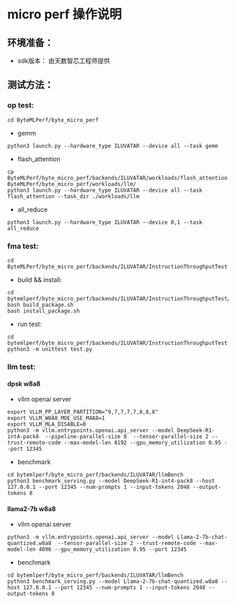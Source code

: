 # micro perf 操作说明

## 环境准备：
- sdk版本： 由天数智芯工程师提供

## 测试方法：

### op test:
```
cd ByteMLPerf/byte_micro_perf
```
* gemm
```
python3 launch.py --hardware_type ILUVATAR --device all --task gemm
```
* flash_attention
```
cp ByteMLPerf/byte_micro_perf/backends/ILUVATAR/workloads/flash_attention.json ByteMLPerf/byte_micro_perf/workloads/llm/
python3 launch.py --hardware_type ILUVATAR --device all --task flash_attention --task_dir ./workloads/llm
```
* all_reduce
```
python3 launch.py --hardware_type ILUVATAR --device 0,1 --task all_reduce
```

### fma test:
```
cd ByteMLPerf/byte_micro_perf/backends/ILUVATAR/InstructionThroughputTest
```
* build && install:
```
cd bytemlperf/byte_micro_perf/backends/ILUVATAR/InstructionThroughputTest/scripts
bash build_package.sh
bash install_package.sh  
```
* run test:
```
cd bytemlperf/byte_micro_perf/backends/ILUVATAR/InstructionThroughputTest
python3 -m unittest test.py
```
### llm test:
#### dpsk w8a8
* vllm openai server
```
export VLLM_PP_LAYER_PARTITION="9,7,7,7,7,8,8,8"
export VLLM_W8A8_MOE_USE_M4A8=1
export VLLM_MLA_DISABLE=0
python3 -m vllm.entrypoints.openai.api_server --model DeepSeek-R1-int4-pack8  --pipeline-parallel-size 8  --tensor-parallel-size 2 --trust-remote-code --max-model-len 8192 --gpu_memory_utilization 0.95 --port 12345
```
* benchmark
```
cd bytemlperf/byte_micro_perf/backends/ILUVATAR/llmBench
python3 benchmark_serving.py --model DeepSeek-R1-int4-pack8 --host 127.0.0.1 --port 12345 --num-prompts 1 --input-tokens 2048 --output-tokens 8
```

#### llama2-7b w8a8
* vllm openai server
```
python3 -m vllm.entrypoints.openai.api_server --model Llama-2-7b-chat-quantized.w8a8  --tensor-parallel-size 2 --trust-remote-code --max-model-len 4096 --gpu_memory_utilization 0.95 --port 12345
```
* benchmark
```
cd bytemlperf/byte_micro_perf/backends/ILUVATAR/llmBench
python3 benchmark_serving.py --model Llama-2-7b-chat-quantized.w8a8 --host 127.0.0.1 --port 12345 --num-prompts 1 --input-tokens 2048 --output-tokens 8
```
